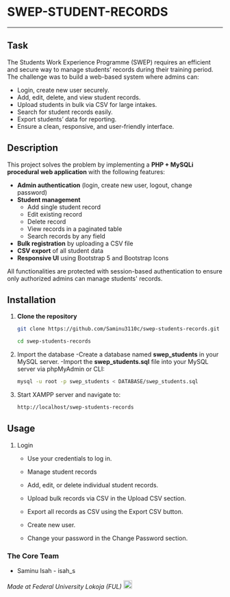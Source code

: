 # SWEP-STUDENT-RECORDS
***

## Task
The Students Work Experience Programme (SWEP) requires an efficient and secure way to manage students’ records during their training period. The challenge was to build a web-based system where admins can:

- Login, create new user securely.
- Add, edit, delete, and view student records.
- Upload students in bulk via CSV for large intakes.
- Search for student records easily.
- Export students’ data for reporting.
- Ensure a clean, responsive, and user-friendly interface.

## Description
This project solves the problem by implementing a **PHP + MySQLi procedural web application** with the following features:

- **Admin authentication** (login, create new user, logout, change password)
- **Student management**
  - Add single student record
  - Edit existing record
  - Delete record
  - View records in a paginated table
  - Search records by any field
- **Bulk registration** by uploading a CSV file
- **CSV export** of all student data
- **Responsive UI** using Bootstrap 5 and Bootstrap Icons

All functionalities are protected with session-based authentication to ensure only authorized admins can manage students' records.

## Installation
1. **Clone the repository**
   ```bash
   git clone https://github.com/Saminu3110c/swep-students-records.git
   ```
   ```bash
   cd swep-students-records
   ```
2. Import the database
    -Create a database named **swep_students** in your MySQL server.
    -Import the **swep_students.sql** file into your MySQL server via phpMyAdmin or CLI:
    ```bash
    mysql -u root -p swep_students < DATABASE/swep_students.sql
    ```
3. Start XAMPP server and navigate to:
    ```bash
    http://localhost/swep-students-records
    ```

## Usage
1. Login

    - Use your credentials to log in.

    - Manage student records

    - Add, edit, or delete individual student records.

    - Upload bulk records via CSV in the Upload CSV section.

    - Export all records as CSV using the Export CSV button.

    - Create new user.

    - Change your password in the Change Password section.

### The Core Team
- Saminu Isah - isah_s

<span><i>Made at Federal University Lokoja (FUL)</i></span>
<span><img alt='Schools Logo' src='' width='20px' /></span>


